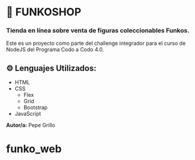 # 🚀 FUNKOSHOP

### Tienda en línea sobre venta de figuras coleccionables Funkos.

Este es un proyecto como parte del challenge integrador para el curso de NodeJS del Programa Codo a Codo 4.0.

## ⚙️ Lenguajes Utilizados:

- HTML
- CSS
    - Flex
    - Grid
    - Bootstrap
- JavaScript 


__Autor/a:__ Pepe Grillo
# funko_web
